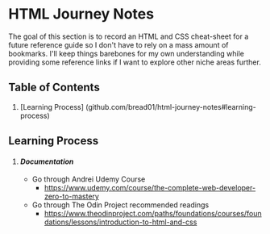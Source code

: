 # HTML Journey Notes
The goal of this section is to record an HTML and CSS cheat-sheet for a future reference guide so I don't have to rely on a mass amount of bookmarks. 
I'll keep things barebones for my own understanding while providing some reference links if I want to explore other niche areas further.

## Table of Contents
1. [Learning Process] (github.com/bread01/html-journey-notes#learning-process)

## Learning Process
1. #### *Documentation*
    * Go through Andrei Udemy Course
        - https://www.udemy.com/course/the-complete-web-developer-zero-to-mastery
    * Go through The Odin Project recommended readings
        - https://www.theodinproject.com/paths/foundations/courses/foundations/lessons/introduction-to-html-and-css
